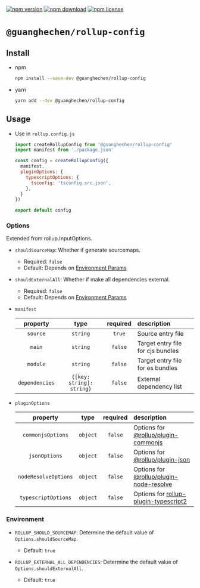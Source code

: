 [![npm version](https://img.shields.io/npm/v/@guanghechen/rollup-config.svg)](https://www.npmjs.com/package/@guanghechen/rollup-config)
[![npm download](https://img.shields.io/npm/dm/@guanghechen/rollup-config.svg)](https://www.npmjs.com/package/@guanghechen/rollup-config)
[![npm license](https://img.shields.io/npm/l/@guanghechen/rollup-config.svg)](https://www.npmjs.com/package/@guanghechen/rollup-config)


# `@guanghechen/rollup-config`


## Install

* npm

  ```bash
  npm install --save-dev @guanghechen/rollup-config
  ```

* yarn

  ```bash
  yarn add --dev @guanghechen/rollup-config
  ```

## Usage

* Use in `rollup.config.js`

  ```javascript
  import createRollupConfig from '@guanghechen/rollup-config'
  import manifest from './package.json'

  const config = createRollupConfig({
    manifest,
    pluginOptions: {
      typescriptOptions: {
        tsconfig: 'tsconfig.src.json',
      },
    }
  })

  export default config
  ```

### Options

Extended from rollup.InputOptions.

* `shouldSourceMap`: Whether if generate sourcemaps.

  - Required: `false`
  - Default: Depends on [Environment Params](#environment)

* `shouldExternalAll`: Whether if make all dependencies external.

  - Required: `false`
  - Default: Depends on [Environment Params](#environment)

* `manifest`

   property       | type                      | required  | description
  :--------------:|:-------------------------:|:---------:|:------------------------
   `source`       | `string`                  | `true`    | Source entry file
   `main`         | `string`                  | `false`   | Target entry file for cjs bundles
   `module`       | `string`                  | `false`   | Target entry file for es bundles
   `dependencies` | `{[key: string]: string}` | `false`   | External dependency list


* `pluginOptions`

   property             | type      | required  | description
  :--------------------:|:---------:|:---------:|:------------------------
   `commonjsOptions`    | `object`  | `false`   | Options for [@rollup/plugin-commonjs][]
   `jsonOptions`        | `object`  | `false`   | Options for [@rollup/plugin-json][]
   `nodeResolveOptions` | `object`  | `false`   | Options for [@rollup/plugin-node-resolve][]
   `typescriptOptions`  | `object`  | `false`   | Options for [rollup-plugin-typescript2][]


[@rollup/plugin-commonjs]: https://github.com/rollup/plugins/tree/master/packages/commonjs#readme
[@rollup/plugin-json]: https://github.com/rollup/plugins/tree/master/packages/json#readme
[@rollup/plugin-node-resolve]: https://github.com/rollup/plugins/tree/master/packages/node-resolve#readme
[rollup-plugin-typescript2]: https://github.com/ezolenko/rollup-plugin-typescript2#readme


### Environment

  * `ROLLUP_SHOULD_SOURCEMAP`: Determine the default value of `Options.shouldSourceMap`.

    - Default: `true`

  * `ROLLUP_EXTERNAL_ALL_DEPENDENCIES`: Determine the default value of `Options.shouldExternalAll`.

    - Default: `true`
